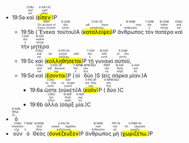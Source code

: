 



- 19:5a <RUBY><ruby><ruby>καὶ<rt>καί</rt></ruby><rt>and</rt></ruby><rt>CONJ</rt></RUBY> (<RUBY><ruby><ruby><mark class='verb'>εἶπεν·</mark><rt>εἶπον</rt></ruby><rt>said</rt></ruby><rt>V-AAI-3S</rt></RUBY>)P 
	- 19:5b (<RUBY><ruby><ruby>Ἕνεκα<rt>ἕνεκα, εἵνεκεν</rt></ruby><rt>On account of</rt></ruby><rt>PREP</rt></RUBY> <RUBY><ruby><ruby>τούτου<rt>οὗτος</rt></ruby><rt>this</rt></ruby><rt>D-GSN</rt></RUBY>)A (<RUBY><ruby><ruby><mark class='verb'>καταλείψει</mark><rt>καταλείπω</rt></ruby><rt>will leave</rt></ruby><rt>V-FAI-3S</rt></RUBY>)P <RUBY><ruby><ruby>ἄνθρωπος<rt>ἄνθρωπος</rt></ruby><rt>a man</rt></ruby><rt>N-NSM</rt></RUBY> <RUBY><ruby><ruby>τὸν<rt>ὁ</rt></ruby><rt>the</rt></ruby><rt>T-ASM</rt></RUBY> <RUBY><ruby><ruby>πατέρα<rt>πατήρ</rt></ruby><rt>father</rt></ruby><rt>N-ASM</rt></RUBY> <RUBY><ruby><ruby>καὶ<rt>καί</rt></ruby><rt>and</rt></ruby><rt>CONJ</rt></RUBY> <RUBY><ruby><ruby>τὴν<rt>ὁ</rt></ruby><rt>the</rt></ruby><rt>T-ASF</rt></RUBY> <RUBY><ruby><ruby>μητέρα<rt>μήτηρ</rt></ruby><rt>mother</rt></ruby><rt>N-ASF</rt></RUBY>
	- 19:5c <RUBY><ruby><ruby>καὶ<rt>καί</rt></ruby><rt>and</rt></ruby><rt>CONJ</rt></RUBY> (<RUBY><ruby><ruby><mark class='verb'>κολληθήσεται</mark><rt>κολλάω</rt></ruby><rt>be joined with</rt></ruby><rt>V-FPI-3S</rt></RUBY>)P <RUBY><ruby><ruby>τῇ<rt>ὁ</rt></ruby><rt>the</rt></ruby><rt>T-DSF</rt></RUBY> <RUBY><ruby><ruby>γυναικὶ<rt>γυνή</rt></ruby><rt>wife</rt></ruby><rt>N-DSF</rt></RUBY> <RUBY><ruby><ruby>αὐτοῦ,<rt>αὐτός</rt></ruby><rt>of him</rt></ruby><rt>P-GSM</rt></RUBY>
	- 19:5d <RUBY><ruby><ruby>καὶ<rt>καί</rt></ruby><rt>and</rt></ruby><rt>CONJ</rt></RUBY> (<RUBY><ruby><ruby><mark class='verb'>ἔσονται</mark><rt>εἰμί</rt></ruby><rt>will become</rt></ruby><rt>V-FDI-3P</rt></RUBY>)P (<RUBY><ruby><ruby>οἱ<rt>ὁ</rt></ruby><rt>the</rt></ruby><rt>T-NPM</rt></RUBY> <RUBY><ruby><ruby>δύο<rt>δύο</rt></ruby><rt>two</rt></ruby><rt>A-NPM-NUI</rt></RUBY>)S (<RUBY><ruby><ruby>εἰς<rt>εἰς</rt></ruby><rt>into</rt></ruby><rt>PREP</rt></RUBY> <RUBY><ruby><ruby>σάρκα<rt>σάρξ</rt></ruby><rt>flesh</rt></ruby><rt>N-ASF</rt></RUBY> <RUBY><ruby><ruby>μίαν.<rt>εἷς</rt></ruby><rt>one</rt></ruby><rt>A-ASF</rt></RUBY>)A
		- 19:6a <RUBY><ruby><ruby>ὥστε<rt>ὥστε</rt></ruby><rt>so that</rt></ruby><rt>CONJ</rt></RUBY> (<RUBY><ruby><ruby>οὐκέτι<rt>οὐκέτι</rt></ruby><rt>no longer</rt></ruby><rt>ADV</rt></RUBY>)A (<RUBY><ruby><ruby><mark class='verb'>εἰσὶν</mark><rt>εἰμί</rt></ruby><rt>are they</rt></ruby><rt>V-PAI-3P</rt></RUBY>)P (<RUBY><ruby><ruby>δύο<rt>δύο</rt></ruby><rt>two</rt></ruby><rt>A-NPM-NUI</rt></RUBY>)C
		- 19:6b <RUBY><ruby><ruby>ἀλλὰ<rt>ἀλλά</rt></ruby><rt>but</rt></ruby><rt>CONJ</rt></RUBY> (<RUBY><ruby><ruby>σὰρξ<rt>σάρξ</rt></ruby><rt>flesh</rt></ruby><rt>N-NSF</rt></RUBY> <RUBY><ruby><ruby>μία.<rt>εἷς</rt></ruby><rt>one</rt></ruby><rt>A-NSF</rt></RUBY>)C
- <RUBY><ruby><ruby>ὃ<rt>ὅς</rt></ruby><rt>What</rt></ruby><rt>R-ASN</rt></RUBY>
- <RUBY><ruby><ruby>οὖν<rt>οὖν</rt></ruby><rt>therefore</rt></ruby><rt>CONJ</rt></RUBY> <RUBY><ruby><ruby>ὁ<rt>ὁ</rt></ruby><rt>-</rt></ruby><rt>T-NSM</rt></RUBY> <RUBY><ruby><ruby>Θεὸς<rt>θεός</rt></ruby><rt>God</rt></ruby><rt>N-NSM</rt></RUBY> (<RUBY><ruby><ruby><mark class='verb'>συνέζευξεν</mark><rt>συζεύγνυμι</rt></ruby><rt>united together</rt></ruby><rt>V-AAI-3S</rt></RUBY>)P <RUBY><ruby><ruby>ἄνθρωπος<rt>ἄνθρωπος</rt></ruby><rt>man</rt></ruby><rt>N-NSM</rt></RUBY> <RUBY><ruby><ruby>μὴ<rt>μή</rt></ruby><rt>not</rt></ruby><rt>PRT-N</rt></RUBY> (<RUBY><ruby><ruby><mark class='verb'>χωριζέτω.</mark><rt>χωρίζω</rt></ruby><rt>let separate</rt></ruby><rt>V-PAM-3S</rt></RUBY>)P 